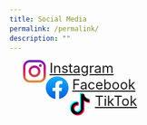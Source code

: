 ```yaml
---
title: Social Media
permalink: /permalink/
description: ""
---
```

<ul>
	<li style ="list-style-type: none;"><img src="/images/instagram.png" style="width: 40px; height: 40px; float: left" /><font size=5>&nbsp;<a href="https://www.instagram.com/sacps.official/">Instagram</a></li>
	<li style ="list-style-type: none;"><img src="/images/facebookicon.png" style="width: 40px; height: 40px; float: left" />&nbsp;<a href="https://www.facebook.com/SACPS.OFFICIAL">Facebook</a></li>
	<li style ="list-style-type: none;"><img src="/images/tiktok.png" style="width: 40px; height: 40px; float: left" />&nbsp;<a href="https://www.tiktok.com/@sacps.official">TikTok</a></li>
</ul>